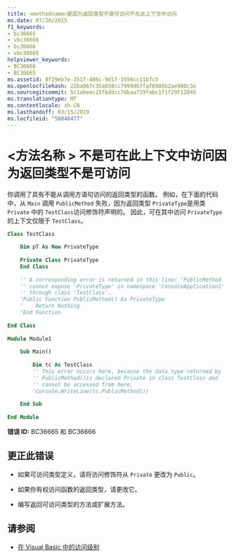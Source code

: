 ```yaml
---
title: <methodname>是因为返回类型不是可访问不在此上下文中访问
ms.date: 07/20/2015
f1_keywords:
- bc36665
- vbc36666
- bc36666
- vbc36665
helpviewer_keywords:
- BC36666
- BC36665
ms.assetid: 8f29eb7e-351f-486c-9d1f-3556cc11b7c5
ms.openlocfilehash: 22ba067c35a838cc7999d67faf6980b2ae980c3e
ms.sourcegitcommit: 5c1abeec15fbddcc7dbaa729fabc1f1f29f12045
ms.translationtype: MT
ms.contentlocale: zh-CN
ms.lasthandoff: 03/15/2019
ms.locfileid: "58048477"
---
```

# <a name="methodname-is-not-accessible-in-this-context-because-the-return-type-is-not-accessible"></a>\<方法名称 > 不是可在此上下文中访问因为返回类型不是可访问
你调用了具有不能从调用方语句访问的返回类型的函数。 例如，在下面的代码中，从 `Main` 调用 `PublicMethod` 失败，因为返回类型 `PrivateType`是用类 `Private` 中的 `TestClass`访问修饰符声明的。 因此，可在其中访问 `PrivateType` 的上下文仅限于 `TestClass`。  
  
```vb  
Class TestClass  
  
    Dim pT As New PrivateType  
  
    Private Class PrivateType  
    End Class  
  
    '' A corresponding error is returned in this line: 'PublicMethod   
    '' cannot expose 'PrivateType' in namespace 'ConsoleApplication1'   
    '' through class 'TestClass'.  
    'Public Function PublicMethod() As PrivateType  
    '    Return Nothing  
    'End Function  
  
End Class  
  
Module Module1  
  
    Sub Main()  
  
        Dim tc As TestClass  
        '' This error occurs here, because the data type returned by   
        '' PublicMethod()is declared Private in class TestClass and   
        '' cannot be accessed from here.  
        'Console.WriteLine(tc.PublicMethod())  
  
    End Sub  
  
End Module  
```  
  
 **错误 ID:** BC36665 和 BC36666  
  
## <a name="to-correct-this-error"></a>更正此错误  
  
-   如果可访问类型定义，请将访问修饰符从 `Private` 更改为 `Public`。  
  
-   如果你有权访问函数的返回类型，请更改它。  
  
-   编写返回可访问类型的方法或扩展方法。  
  
## <a name="see-also"></a>请参阅

- [在 Visual Basic 中的访问级别](../../visual-basic/programming-guide/language-features/declared-elements/access-levels.md)
